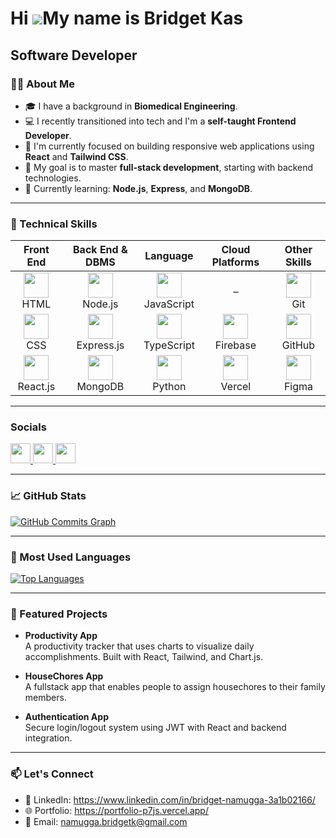 Hi ![](https://user-images.githubusercontent.com/18350557/176309783-0785949b-9127-417c-8b55-ab5a4333674e.gif)My name is Bridget Kas
===================================================================================================================================

Software Developer
------------------

### 👩‍💻 About Me

- 🎓 I have a background in **Biomedical Engineering**.
- 💻 I recently transitioned into tech and I'm a **self-taught Frontend Developer**.
- 🚀 I'm currently focused on building responsive web applications using **React** and **Tailwind CSS**.
- 🎯 My goal is to master **full-stack development**, starting with backend technologies.
- 🌱 Currently learning: **Node.js**, **Express**, and **MongoDB**.

---

### 🧠 Technical Skills

<table>
  <thead>
    <tr>
      <th>Front End</th>
      <th>Back End & DBMS</th>
      <th>Language</th>
      <th>Cloud Platforms</th>
      <th>Other Skills</th>
    </tr>
  </thead>
  <tbody>
    <tr>
      <td align="center">
        <img src="https://cdn.jsdelivr.net/gh/devicons/devicon/icons/html5/html5-original.svg" width="40" />
        <br />HTML
      </td>
      <td align="center">
        <img src="https://cdn.jsdelivr.net/gh/devicons/devicon/icons/nodejs/nodejs-original.svg" width="40" />
        <br />Node.js
      </td>
      <td align="center">
        <img src="https://cdn.jsdelivr.net/gh/devicons/devicon/icons/javascript/javascript-original.svg" width="40" />
        <br />JavaScript
      </td>
      <td align="center">
        –
      </td>
      <td align="center">
        <img src="https://cdn.jsdelivr.net/gh/devicons/devicon/icons/git/git-original.svg" width="40" />
        <br />Git
      </td>
    </tr>
    <tr>
      <td align="center">
        <img src="https://cdn.jsdelivr.net/gh/devicons/devicon/icons/css3/css3-original.svg" width="40" />
        <br />CSS
      </td>
      <td align="center">
        <img src="https://cdn.jsdelivr.net/gh/devicons/devicon/icons/express/express-original.svg" width="40" />
        <br />Express.js
      </td>
      <td align="center">
        <img src="https://cdn.jsdelivr.net/gh/devicons/devicon/icons/typescript/typescript-original.svg" width="40" />
        <br />TypeScript
      </td>
      <td align="center">
        <img src="https://cdn.jsdelivr.net/gh/devicons/devicon/icons/firebase/firebase-plain.svg" width="40" />
        <br />Firebase
      </td>
      <td align="center">
        <img src="https://cdn.jsdelivr.net/gh/devicons/devicon/icons/github/github-original.svg" width="40" />
        <br />GitHub
      </td>
    </tr>
    <tr>
      <td align="center">
        <img src="https://cdn.jsdelivr.net/gh/devicons/devicon/icons/react/react-original.svg" width="40" />
        <br />React.js
      </td>
      <td align="center">
        <img src="https://cdn.jsdelivr.net/gh/devicons/devicon/icons/mongodb/mongodb-original.svg" width="40" />
        <br />MongoDB
      </td>
      <td align="center">
        <img src="https://cdn.jsdelivr.net/gh/devicons/devicon/icons/python/python-original.svg" width="40" />
        <br />Python
      </td>
      <td align="center">
        <img src="https://cdn.jsdelivr.net/gh/devicons/devicon/icons/vercel/vercel-original.svg" width="40" />
        <br />Vercel
      </td>
      <td align="center">
        <img src="https://cdn.jsdelivr.net/gh/devicons/devicon/icons/figma/figma-original.svg" width="40" />
        <br />Figma
      </td>
    </tr>
  </tbody>
</table>

---

### Socials

<p align="left"> <a href="https://www.github.com/BridgetKas" target="_blank" rel="noreferrer"> <picture> <source media="(prefers-color-scheme: dark)" srcset="https://raw.githubusercontent.com/danielcranney/readme-generator/main/public/icons/socials/github-dark.svg" /> <source media="(prefers-color-scheme: light)" srcset="https://raw.githubusercontent.com/danielcranney/readme-generator/main/public/icons/socials/github.svg" /> <img src="https://raw.githubusercontent.com/danielcranney/readme-generator/main/public/icons/socials/github.svg" width="32" height="32" /> </picture> </a> <a href="https://www.linkedin.com/in/bridget-namugga-3a1b02166" target="_blank" rel="noreferrer"> <picture> <source media="(prefers-color-scheme: dark)" srcset="https://raw.githubusercontent.com/danielcranney/readme-generator/main/public/icons/socials/linkedin-dark.svg" /> <source media="(prefers-color-scheme: light)" srcset="https://raw.githubusercontent.com/danielcranney/readme-generator/main/public/icons/socials/linkedin.svg" /> <img src="https://raw.githubusercontent.com/danielcranney/readme-generator/main/public/icons/socials/linkedin.svg" width="32" height="32" /> </picture> </a> <a href="http://www.medium.com/namugga.bridgetk" target="_blank" rel="noreferrer"> <picture> <source media="(prefers-color-scheme: dark)" srcset="https://raw.githubusercontent.com/danielcranney/readme-generator/main/public/icons/socials/medium-dark.svg" /> <source media="(prefers-color-scheme: light)" srcset="https://raw.githubusercontent.com/danielcranney/readme-generator/main/public/icons/socials/medium.svg" /> <img src="https://raw.githubusercontent.com/danielcranney/readme-generator/main/public/icons/socials/medium.svg" width="32" height="32" /> </picture> </a></p>

---

### 📈 GitHub Stats
<a href="https://github.com/BridgetKas" target="_blank" rel="noopener noreferrer">
  <img
    src="https://github-readme-activity-graph.cyclic.app/graph?username=BridgetKas&bg_color=1c1917&color=ffffff&line=0891b2&point=ffffff&area_color=1c1917&area=true&hide_border=true&custom_title=GitHub%20Commits%20Graph"
    alt="GitHub Commits Graph"
    style="max-width: 100%; height: auto;"
  />
</a>

---

### 🧩 Most Used Languages
<a href="https://github.com/BridgetKas" align="left"><img src="https://github-readme-stats.vercel.app/api/top-langs/?username=BridgetKas&langs_count=10&title_color=0891b2&text_color=ffffff&icon_color=0891b2&bg_color=1c1917&hide_border=true&locale=en&custom_title=Top%20%Languages" alt="Top Languages" /></a>

---

### 🌟 Featured Projects

-  **Productivity App**  
  A productivity tracker that uses charts to visualize daily accomplishments. Built with React, Tailwind, and Chart.js.

-  **HouseChores App**  
  A fullstack app that enables people to assign housechores to their family members.

-  **Authentication App**  
  Secure login/logout system using JWT with React and backend integration.

---

### 📫 Let's Connect

- 💼 LinkedIn: https://www.linkedin.com/in/bridget-namugga-3a1b02166/
- 🌐 Portfolio: https://portfolio-p7js.vercel.app/
- 📩 Email: namugga.bridgetk@gmail.com







